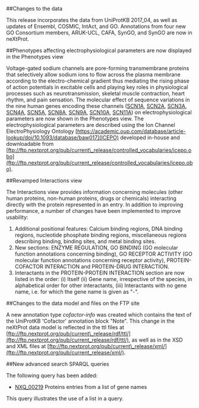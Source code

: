 ##Changes to the data

This release incorporates the data from UniProtKB 2017_04, as well as updates of Ensembl, COSMIC, IntAct, and GO. Annotations from four new GO Consortium members, ARUK-UCL, CAFA, SynGO, and SynGO are now in neXtProt.

##Phenotypes affecting electrophysiological parameters are now displayed in the Phenotypes view

Voltage-gated sodium channels are pore-forming transmembrane proteins that selectively allow sodium ions to flow across the plasma membrane according to the electro-chemical gradient thus mediating the rising phase of action potentials in excitable cells and playing key roles in physiological processes such as neurotransmission, skeletal muscle contraction, heart rhythm, and pain sensation. The molecular effect of sequence variations in the nine human genes encoding these channels ([SCN1A](/entry/NX_P35498/phenotypes), [SCN2A](/entry/NX_Q99250/phenotypes), [SCN3A](/entry/NX_Q9NY46/phenotypes), [SCN4A](/entry/NX_P35499/phenotypes), [SCN5A](/entry/NX_Q14524/phenotypes), [SCN8A](/entry/NX_Q9UQD0/phenotypes), [SCN9A](/entry/NX_Q15858/phenotypes), [SCN10A](/entry/NX_Q9Y5Y9/phenotypes), [SCN11A](/entry/NX_Q9UI33/phenotypes)) on electrophysiological parameters are now shown in the Phenotypes view. The electrophysiological parameters are described using the Ion Channel ElectroPhysiology Ontology [https://academic.oup.com/database/article-lookup/doi/10.1093/database/baw017](ICEPO) developed in-house and downloadable from [ftp://ftp.nextprot.org/pub/current\_release/controlled_vocabularies/icepo.obo](ftp://ftp.nextprot.org/pub/current_release/controlled_vocabularies/icepo.obo).

##Revamped Interactions view

The Interactions view provides information concerning molecules (other human proteins, non-human proteins, drugs or chemicals) interacting directly with the protein represented in an entry. In addition to improving performance, a number of changes have been implemented to improve usability:
1.	Additional positional features: Calcium binding regions, DNA binding regions, nucleotide phosphate binding regions, miscellaneous regions describing binding, binding sites, and metal binding sites.
2.	New sections: ENZYME REGULATION, GO BINDING (GO molecular function annotations concerning binding), GO RECEPTOR ACTIVITY (GO molecular function annotations concerning receptor activity), PROTEIN-COFACTOR INTERACTION and PROTEIN-DRUG INTERACTION.
3.	Interactants in the PROTEIN-PROTEIN INTERACTION section are now listed in the order: (i) Itself (ii) Gene name, irrespective of the species, in alphabetical order for other interactants, (iii) Interactants with no gene name, i.e. for which the gene name is given as &#34;-&#34;.

##Changes to the data model and files on the FTP site

A new annotation type _cofactor-info_ was created which contains the text of the UniProtKB &#39;Cofactor&#39; annotation block &#34;Note&#34;. This change in the neXtProt data model is reflected in the ttl files at [ftp://ftp.nextprot.org/pub/current\_release/rdf/ttl/](ftp://ftp.nextprot.org/pub/current_release/rdf/ttl/), as well as in the XSD and XML files at [ftp://ftp.nextprot.org/pub/current\_release/xml/](ftp://ftp.nextprot.org/pub/current_release/xml/).

##New advanced search SPARQL queries

The following query has been added:

* [NXQ_00219](/proteins/search?mode=advanced&queryId=NXQ_00219) Proteins entries from a list of gene names

This query illustrates the use of a list in a query. 
